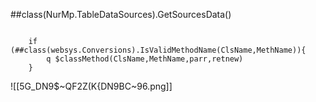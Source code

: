 ##class(NurMp.TableDataSources).GetSourcesData()


```

    if (##class(websys.Conversions).IsValidMethodName(ClsName,MethName)){
		q $classMethod(ClsName,MethName,parr,retnew)
	}
```

![[5G_DN9$~QF2Z(K{DN9BC~96.png]]